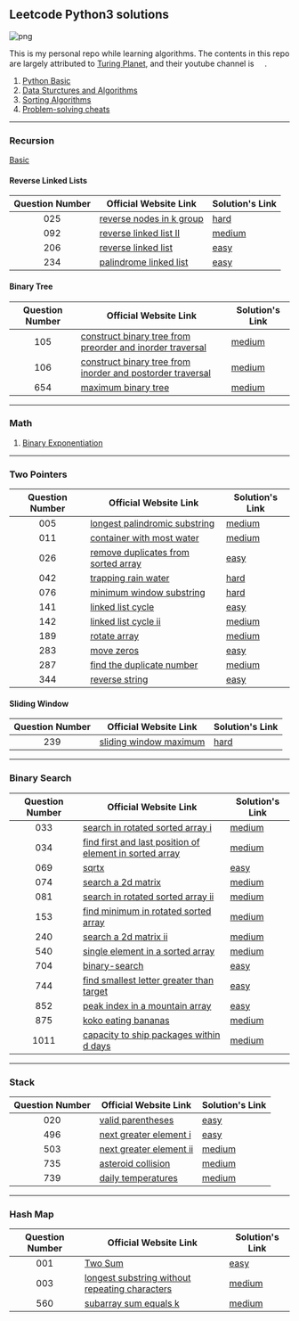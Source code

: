 ## Leetcode Python3 solutions

![png](https://img.shields.io/badge/language-Python%203-brightgreen.svg)

This is my personal repo while learning algorithms. The contents in this repo are largely attributed to [Turing Planet](https://turingplanet.org/), and their youtube channel is [<img src="https://yt3.ggpht.com/ytc/AAUvwnhzp5Oo4li1An6Xh82AL3j2DKpU2FnkcmG0Rq2lJw=s0" width = 15>](https://www.youtube.com/channel/UCaShCEomtBrCb-B0NRrGqzg).

1. [Python Basic](https://github.com/MatNoble/leetcode/issues/1)
2. [Data Sturctures and Algorithms](https://github.com/MatNoble/leetcode/issues/2)
3. [Sorting Algorithms](https://colab.research.google.com/drive/17JVPeq6Quhgsq_Rd8X7pF643Yoh8stV6?usp=sharing)
4. [Problem-solving cheats](https://github.com/MatNoble/leetcode/issues/3)

---

### Recursion

[Basic](https://github.com/MatNoble/leetcode/blob/main/Data%20Structures%20and%20Algorithms/recursion.py)

#### Reverse Linked Lists

| Question Number| Official Website Link | Solution's Link |
|:-:|-|-|
| 025 | [reverse nodes in k group](https://leetcode-cn.com/problems/reverse-nodes-in-k-group/) |  [hard](https://github.com/MatNoble/leetcode/blob/main/Data%20Structures%20and%20Algorithms/reverse-linked-list.py) |
| 092 | [reverse linked list II](https://leetcode-cn.com/problems/reverse-linked-list-ii/) |  [medium](https://github.com/MatNoble/leetcode/blob/main/Data%20Structures%20and%20Algorithms/reverse-linked-list.py) |
|206| [reverse linked list](https://leetcode-cn.com/problems/reverse-linked-list/) | [easy](https://github.com/MatNoble/leetcode/blob/main/Data%20Structures%20and%20Algorithms/reverse-linked-list.py) |
|234|[palindrome linked list](https://leetcode-cn.com/problems/palindrome-linked-list/)|[easy](https://github.com/MatNoble/leetcode/blob/main/Data%20Structures%20and%20Algorithms/palindrome_linked_list.py)|

#### Binary Tree
| Question Number| Official Website Link | Solution's Link |
|:-:|-|-|
|105| [construct binary tree from preorder and inorder traversal](https://leetcode-cn.com/problems/construct-binary-tree-from-preorder-and-inorder-traversal/) | [medium](https://github.com/MatNoble/leetcode/blob/main/105.py) |
|106|[construct binary tree from inorder and postorder traversal](https://leetcode-cn.com/problems/construct-binary-tree-from-inorder-and-postorder-traversal/) | [medium](https://github.com/MatNoble/leetcode/blob/main/106.py) |
|654| [maximum binary tree](https://leetcode-cn.com/problems/maximum-binary-tree/) | [medium](https://github.com/MatNoble/leetcode/blob/main/654.py) |

--- 

### Math

1. [Binary Exponentiation](https://github.com/MatNoble/leetcode/blob/main/050.py)

---

### Two Pointers

| Question Number| Official Website Link | Solution's Link |
|:-:|-|-|
|005| [longest palindromic substring](https://leetcode-cn.com/problems/longest-palindromic-substring/) | [medium](https://github.com/MatNoble/leetcode/blob/main/005.py) |
|011| [container with most water](https://leetcode-cn.com/problems/container-with-most-water/) | [medium](https://github.com/MatNoble/leetcode/blob/main/011.py) |
| 026 | [remove duplicates from sorted array](https://leetcode-cn.com/problems/remove-duplicates-from-sorted-array/) |  [easy](https://github.com/MatNoble/leetcode/blob/main/026.py) |
| 042 | [trapping rain water](https://leetcode-cn.com/problems/trapping-rain-water/) |  [hard](https://github.com/MatNoble/leetcode/blob/main/042.py) |
|076|[minimum window substring](https://leetcode-cn.com/problems/minimum-window-substring/)|[hard](https://github.com/MatNoble/leetcode/blob/main/076.py)|
| 141 | [linked list cycle](https://leetcode-cn.com/problems/linked-list-cycle/) |  [easy](https://github.com/MatNoble/leetcode/blob/main/141.py) |
| 142 | [linked list cycle ii](https://leetcode-cn.com/problems/linked-list-cycle-ii/) |  [medium](https://github.com/MatNoble/leetcode/blob/main/142.py) |
|189|[rotate array](https://leetcode-cn.com/problems/rotate-array/)| [medium](https://github.com/MatNoble/leetcode/blob/main/026.py)|
| 283 | [move zeros](https://leetcode-cn.com/problems/move-zeroes/) | [easy](https://github.com/MatNoble/leetcode/blob/main/283.py)|
| 287 | [find the duplicate number](https://leetcode-cn.com/problems/find-the-duplicate-number/) | [medium](https://github.com/MatNoble/leetcode/blob/main/287.py)|
| 344 | [reverse string](https://leetcode-cn.com/problems/reverse-string/) | [easy](https://github.com/MatNoble/leetcode/blob/main/344.py) |

#### Sliding Window

| Question Number| Official Website Link | Solution's Link |
|:-:|-|-|
|239|[sliding window maximum](https://leetcode-cn.com/problems/sliding-window-maximum/)|[hard](https://github.com/MatNoble/leetcode/blob/main/239.py)|

---

### Binary Search

| Question Number| Official Website Link | Solution's Link |
|:-:|-|-|
|033|[search in rotated sorted array i](https://leetcode-cn.com/problems/search-in-rotated-sorted-array-i/)|[medium](https://github.com/MatNoble/leetcode/blob/main/033.py)|
|034|[find first and last position of element in sorted array](https://leetcode-cn.com/problems/find-first-and-last-position-of-element-in-sorted-array/)|[medium](https://github.com/MatNoble/leetcode/blob/main/034.py)|
|069|[sqrtx](https://leetcode-cn.com/problems/sqrtx/)|[easy](https://github.com/MatNoble/leetcode/blob/main/069.py)|
|074|[search a 2d matrix](https://leetcode-cn.com/problems/search-a-2d-matrix/)|[medium](https://github.com/MatNoble/leetcode/blob/main/074.py)|
|081|[search in rotated sorted array ii](https://leetcode-cn.com/problems/search-in-rotated-sorted-array-ii/)|[medium](https://github.com/MatNoble/leetcode/blob/main/081.py)|
|153|[find minimum in rotated sorted array](https://leetcode-cn.com/problems/find-minimum-in-rotated-sorted-array/)|[medium](https://github.com/MatNoble/leetcode/blob/main/153.py)|
|240|[search a 2d matrix ii](https://leetcode-cn.com/problems/search-a-2d-matrix-ii/)|[medium](https://github.com/MatNoble/leetcode/blob/main/240.py)|
|540|[single element in a sorted array](https://leetcode-cn.com/problems/single-element-in-a-sorted-array/)|[medium](https://github.com/MatNoble/leetcode/blob/main/540.py)|
|704|[binary-search](https://leetcode-cn.com/problems/binary-search/)|[easy](https://github.com/MatNoble/leetcode/blob/main/704.py)|
|744|[find smallest letter greater than target](https://leetcode-cn.com/problems/find-smallest-letter-greater-than-target/submissions/)|[easy](https://github.com/MatNoble/leetcode/blob/main/744.py)|
|852|[peak index in a mountain array](https://leetcode-cn.com/problems/peak-index-in-a-mountain-array/)|[easy](https://github.com/MatNoble/leetcode/blob/main/852.py)|
|875|[koko eating bananas](https://leetcode-cn.com/problems/koko-eating-bananas/)|[medium](https://github.com/MatNoble/leetcode/blob/main/875.py)|
|1011|[capacity to ship packages within d days](https://leetcode-cn.com/problems/capacity-to-ship-packages-within-d-days/)|[medium](https://github.com/MatNoble/leetcode/blob/main/1011.py)|

---

### Stack

| Question Number| Official Website Link | Solution's Link |
|:-:|-|-|
|020|[valid parentheses](https://leetcode-cn.com/problems/valid-parentheses/)|[easy](https://github.com/MatNoble/leetcode/blob/main/020.py)|
|496|[next greater element i](https://leetcode-cn.com/problems/next-greater-element-i/)|[easy](https://github.com/MatNoble/leetcode/blob/main/496.py)|
|503|[next greater element ii](https://leetcode-cn.com/problems/next-greater-element-ii/)|[medium](https://github.com/MatNoble/leetcode/blob/main/503.py)|
|735|[asteroid collision](https://leetcode-cn.com/problems/asteroid-collision/)|[medium](https://github.com/MatNoble/leetcode/blob/main/735.py)|
|739|[daily temperatures](https://leetcode-cn.com/problems/daily-temperatures/)|[medium](https://github.com/MatNoble/leetcode/blob/main/739.py)|

---

### Hash Map

| Question Number| Official Website Link | Solution's Link |
|:-:|-|-|
|001|[Two Sum](https://leetcode-cn.com/problems/two-sum/)|[easy](https://github.com/MatNoble/leetcode/blob/main/001.py)|
|003|[longest substring without repeating characters](https://leetcode-cn.com/problems/longest-substring-without-repeating-characters/)|[medium](https://github.com/MatNoble/leetcode/blob/main/003.py)|
|560|[subarray sum equals k](https://leetcode-cn.com/problems/subarray-sum-equals-k/)|[medium](https://github.com/MatNoble/leetcode/blob/main/560.py)|